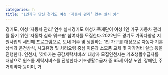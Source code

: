 ```yaml
---
categories: h
title: "1인가구 단신 경기도 여성 ‘자동차 관리’ 연수 실시 外"
---
```

경기도, 여성 ‘자동차 관리’ 연수 실시경기도 여성가족재단이 여성 1인 가구 자동차 관리를 돕기 위한 ‘자동차 심화 워크숍’ 참여자를 모집한다.2022년도 경기도 가족다양성 지원사업의 세번째 프로그램으로, 도내 거주 및 생활하는 1인 가구를 대상으로 자동차 기본상식과 운전상식, 사고유형 및 처리요령 중심 이론과 소모품 교체 및 자가정비 실습 등을 진행한다.	인천시, ‘찾아가는 공감세탁서비스’ 대상자 모집인천시는 기초생활수급자를 대상으로 원스톱 세탁서비스를 진행한다.기초생활수급자 중 65세 이상 노인, 장애인, 주거취약자 등이며, 거